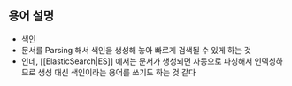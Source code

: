 ## 용어 설명

- 색인
- 문서를 Parsing 해서 색인을 생성해 놓아 빠르게 검색될 수 있게 하는 것
- 인데, [[ElasticSearch|ES]] 에서는 문서가 생성되면 자동으로 파싱해서 인덱싱하므로 생성 대신 색인이라는 용어를 쓰기도 하는 것 같다